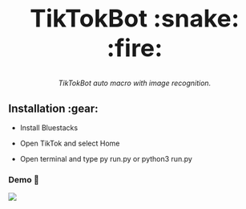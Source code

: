 <h1 align="center" style="font-size: 3rem;">
TikTokBot :snake: :fire:
</h1>
<p align="center">
 <em>TikTokBot auto macro with image recognition.</em></p>

<p align="center"><h2>Installation :gear:</h2><p>

- Install Bluestacks

- Open TikTok and select Home

- Open terminal and type py run.py or python3 run.py
 
  
### Demo :robot:
 
![](img/demo.gif)
